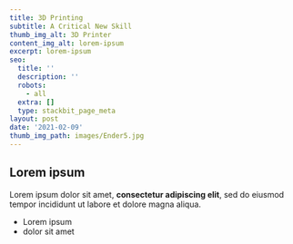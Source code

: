 ```yaml
---
title: 3D Printing
subtitle: A Critical New Skill
thumb_img_alt: 3D Printer
content_img_alt: lorem-ipsum
excerpt: lorem-ipsum
seo:
  title: ''
  description: ''
  robots:
    - all
  extra: []
  type: stackbit_page_meta
layout: post
date: '2021-02-09'
thumb_img_path: images/Ender5.jpg
---
```

## Lorem ipsum

Lorem ipsum dolor sit amet, **consectetur adipiscing elit**, sed do eiusmod tempor incididunt ut labore et dolore magna aliqua.

- Lorem ipsum
- dolor sit amet